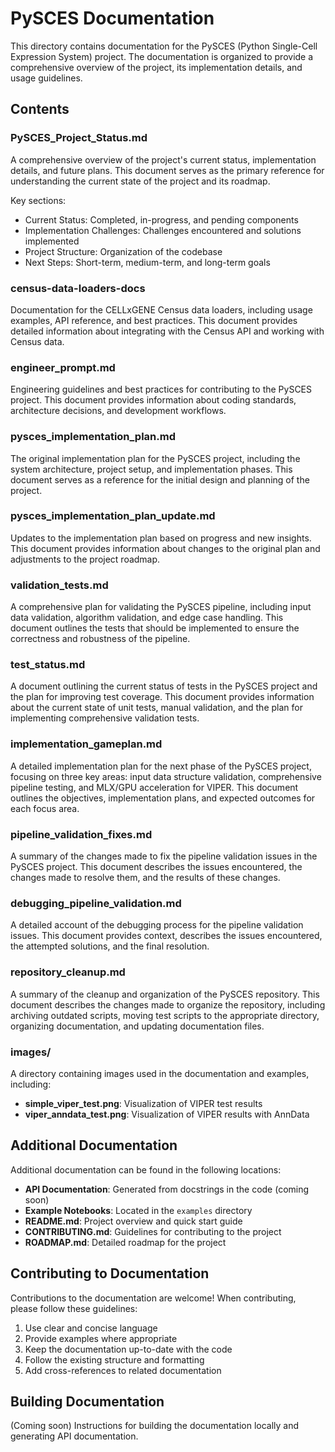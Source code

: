 # PySCES Documentation

This directory contains documentation for the PySCES (Python Single-Cell Expression System) project. The documentation is organized to provide a comprehensive overview of the project, its implementation details, and usage guidelines.

## Contents

### PySCES_Project_Status.md

A comprehensive overview of the project's current status, implementation details, and future plans. This document serves as the primary reference for understanding the current state of the project and its roadmap.

Key sections:
- Current Status: Completed, in-progress, and pending components
- Implementation Challenges: Challenges encountered and solutions implemented
- Project Structure: Organization of the codebase
- Next Steps: Short-term, medium-term, and long-term goals

### census-data-loaders-docs

Documentation for the CELLxGENE Census data loaders, including usage examples, API reference, and best practices. This document provides detailed information about integrating with the Census API and working with Census data.

### engineer_prompt.md

Engineering guidelines and best practices for contributing to the PySCES project. This document provides information about coding standards, architecture decisions, and development workflows.

### pysces_implementation_plan.md

The original implementation plan for the PySCES project, including the system architecture, project setup, and implementation phases. This document serves as a reference for the initial design and planning of the project.

### pysces_implementation_plan_update.md

Updates to the implementation plan based on progress and new insights. This document provides information about changes to the original plan and adjustments to the project roadmap.

### validation_tests.md

A comprehensive plan for validating the PySCES pipeline, including input data validation, algorithm validation, and edge case handling. This document outlines the tests that should be implemented to ensure the correctness and robustness of the pipeline.

### test_status.md

A document outlining the current status of tests in the PySCES project and the plan for improving test coverage. This document provides information about the current state of unit tests, manual validation, and the plan for implementing comprehensive validation tests.

### implementation_gameplan.md

A detailed implementation plan for the next phase of the PySCES project, focusing on three key areas: input data structure validation, comprehensive pipeline testing, and MLX/GPU acceleration for VIPER. This document outlines the objectives, implementation plans, and expected outcomes for each focus area.

### pipeline_validation_fixes.md

A summary of the changes made to fix the pipeline validation issues in the PySCES project. This document describes the issues encountered, the changes made to resolve them, and the results of these changes.

### debugging_pipeline_validation.md

A detailed account of the debugging process for the pipeline validation issues. This document provides context, describes the issues encountered, the attempted solutions, and the final resolution.

### repository_cleanup.md

A summary of the cleanup and organization of the PySCES repository. This document describes the changes made to organize the repository, including archiving outdated scripts, moving test scripts to the appropriate directory, organizing documentation, and updating documentation files.

### images/

A directory containing images used in the documentation and examples, including:
- **simple_viper_test.png**: Visualization of VIPER test results
- **viper_anndata_test.png**: Visualization of VIPER results with AnnData

## Additional Documentation

Additional documentation can be found in the following locations:

- **API Documentation**: Generated from docstrings in the code (coming soon)
- **Example Notebooks**: Located in the `examples` directory
- **README.md**: Project overview and quick start guide
- **CONTRIBUTING.md**: Guidelines for contributing to the project
- **ROADMAP.md**: Detailed roadmap for the project

## Contributing to Documentation

Contributions to the documentation are welcome! When contributing, please follow these guidelines:

1. Use clear and concise language
2. Provide examples where appropriate
3. Keep the documentation up-to-date with the code
4. Follow the existing structure and formatting
5. Add cross-references to related documentation

## Building Documentation

(Coming soon) Instructions for building the documentation locally and generating API documentation.

